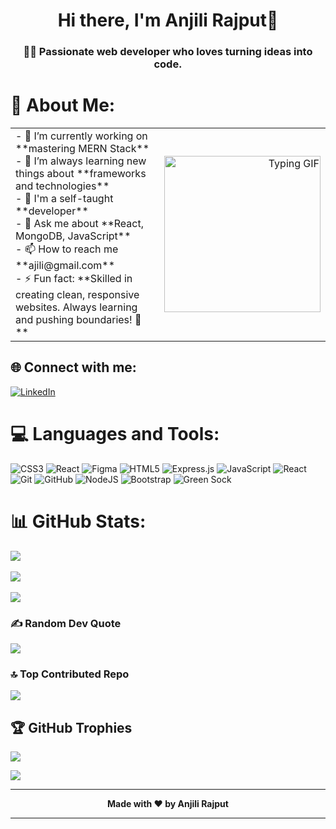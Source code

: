 <h1 align="center">Hi there, I'm Anjili Rajput👋</h1>
<h3 align="center"> 👩‍💻 Passionate web developer who loves turning ideas into code.</h3>

# 💫 About Me:
<table border="0">
  <tr>
    <td>
      - 🔭 I’m currently working on **mastering MERN Stack** <br>
      - 🌱 I’m always learning new things about **frameworks and technologies** <br>
      - 👯 I'm a self-taught **developer** <br>
      - 💬 Ask me about **React, MongoDB, JavaScript** <br>
      - 📫 How to reach me **ajili@gmail.com** <br>
      - ⚡ Fun fact: **Skilled in creating clean, responsive websites. Always learning and pushing boundaries! 🚀**
    </td>
    <td align="right">
      <img src="https://cdn.dribbble.com/users/1857592/screenshots/3848396/character-typing.gif" width="250" alt="Typing GIF"/>
    </td>
  </tr>
</table>

## 🌐 Connect with me:
 [![LinkedIn](https://img.shields.io/badge/LinkedIn-%230077B5.svg?logo=linkedin&logoColor=white)]([https://www.linkedin.com/in/pramod-laha-2869552b5/](https://www.linkedin.com/in/anjli-rajput-107a64300/)) 

# 💻 Languages and Tools:
![CSS3](https://img.shields.io/badge/css3-%231572B6.svg?style=for-the-badge&logo=css3&logoColor=white) ![React](https://img.shields.io/badge/react-%2320232a.svg?style=for-the-badge&logo=react&logoColor=%2361DAFB) ![Figma](https://img.shields.io/badge/figma-%23F24E1E.svg?style=for-the-badge&logo=figma&logoColor=white) ![HTML5](https://img.shields.io/badge/html5-%23E34F26.svg?style=for-the-badge&logo=html5&logoColor=white) ![Express.js](https://img.shields.io/badge/express.js-%23404d59.svg?style=for-the-badge&logo=express&logoColor=%2361DAFB) ![JavaScript](https://img.shields.io/badge/javascript-%23323330.svg?style=for-the-badge&logo=javascript&logoColor=%23F7DF1E) ![React](https://img.shields.io/badge/react-%2320232a.svg?style=for-the-badge&logo=react&logoColor=%2361DAFB) ![Git](https://img.shields.io/badge/git-%23F05033.svg?style=for-the-badge&logo=git&logoColor=white) ![GitHub](https://img.shields.io/badge/github-%23121011.svg?style=for-the-badge&logo=github&logoColor=white) ![NodeJS](https://img.shields.io/badge/node.js-6DA55F?style=for-the-badge&logo=node.js&logoColor=white) ![Bootstrap](https://img.shields.io/badge/bootstrap-%238511FA.svg?style=for-the-badge&logo=bootstrap&logoColor=white) ![Green Sock](https://img.shields.io/badge/green%20sock-88CE02?style=for-the-badge&logo=greensock&logoColor=white)
# 📊 GitHub Stats:
![](https://github-readme-stats.vercel.app/api?username=AnjliRajput03&theme=tokyonight&bg_color=00000000&hide_border=false&include_all_commits=true&count_private=true&show_icons=true&locale&show=prs_merged,prs_merged_percentage&rank_icon=github
)<br/><br/>
![](https://github-readme-streak-stats.herokuapp.com/?user=AnjliRajput03&theme=default&bg_color=00000000&hide_border=false&text_bold=true)<br/><br/>
![](https://github-readme-stats.vercel.app/api/top-langs/?username=AnjliRajput03&theme=tokyonight&bg_color=00000000&hide_border=false&include_all_commits=false&count_private=true&layout=compact&text_bold=true)

### ✍️ Random Dev Quote
![](https://quotes-github-readme.vercel.app/api?type=horizontal&theme=tokyonight&bg_color=00000000&text_bold=true)

### 🔝 Top Contributed Repo
![](https://github-contributor-stats.vercel.app/api?username=AnjliRajput03&limit=5&theme=tokyonight&bg_color=00000000&combine_all_yearly_contributions=true&show_icons=true&locale)

## 🏆 GitHub Trophies
![](https://github-profile-trophy.vercel.app/?username=AnjliRajput03&theme=radical&no-frame=false&no-bg=false&margin-w=4) <br/>

[![](https://visitcount.itsvg.in/api?id=AnjliRajput03&icon=7&color=6)](https://visitcount.itsvg.in)


---
<p align="center"><strong>Made with ❤️ by Anjili Rajput</strong></p>

---
